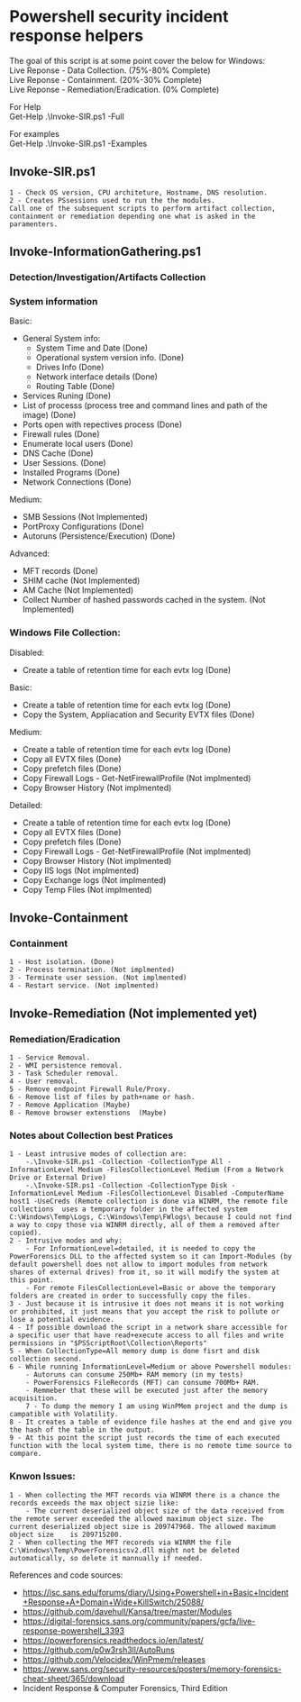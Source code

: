 # Powershell security incident response helpers  
  
The goal of this script is at some point cover the below for Windows:    
    Live Reponse - Data Collection.                              (75%-80% Complete)    
    Live Reponse - Containment.                                  (20%-30% Complete)    
    Live Reponse - Remediation/Eradication.                      (0% Complete)    

For Help  
Get-Help .\Invoke-SIR.ps1 -Full

For examples  
Get-Help .\Invoke-SIR.ps1 -Examples  

## Invoke-SIR.ps1
    1 - Check OS version, CPU architeture, Hostname, DNS resolution.  
    2 - Creates PSsessions used to run the the modules.  
    Call one of the subsequent scripts to perform artifact collection, containment or remediation depending one what is asked in the paramenters.  

## Invoke-InformationGathering.ps1

### Detection/Investigation/Artifacts Collection  
### System information  
Basic:  
- General System info:  
    - System Time and Date                                                          (Done)   
    - Operational system version info.                                              (Done)  
    - Drives Info                                                                   (Done)                           
    - Network interface details                                                     (Done)    
    - Routing Table                                                                 (Done)   
- Services Runing                                                                     (Done)   
- List of processs (process tree and command lines and path of the image)             (Done)  
- Ports open with repectives process                                                  (Done)    
- Firewall rules                                                                      (Done)   
- Enumerate local users                                                               (Done)   
- DNS Cache                                                                           (Done)  
- User Sessions.                                                                      (Done)  
- Installed Programs                                                                  (Done)  
- Network Connections                                                                 (Done)   

Medium:  
- SMB Sessions                                                                       (Not Implemented)  
- PortProxy Configurations                                                           (Done)  
- Autoruns (Persistence/Execution)                                                   (Done)  

Advanced:  
- MFT records                                                                       (Done)  
- SHIM cache                                                                        (Not Implemented)  
- AM Cache                                                                          (Not Implemented)  
- Collect Number of hashed passwords cached in the system.                          (Not Implemented)  

### Windows File Collection:  
Disabled:  
- Create a table of retention time for each evtx log (Done)  

Basic:
- Create a table of retention time for each evtx log (Done)  
- Copy the System, Appliacation and Security EVTX files (Done)  

Medium:
- Create a table of retention time for each evtx log (Done)  
- Copy all EVTX files (Done)  
- Copy prefetch files (Done)  
- Copy Firewall Logs - Get-NetFirewallProfile (Not implmented)
- Copy Browser History (Not implmented)

Detailed:
- Create a table of retention time for each evtx log (Done)  
- Copy all EVTX files (Done)  
- Copy prefetch files (Done)  
- Copy Firewall Logs - Get-NetFirewallProfile (Not implmented)  
- Copy Browser History (Not implmented)  
- Copy IIS logs (Not implmented)  
- Copy Exchange logs (Not implmented)  
- Copy Temp Files (Not implmented)  

## Invoke-Containment  
### Containment  
    1 - Host isolation. (Done)
    2 - Process termination. (Not implmented)  
    3 - Terminate user session. (Not implmented)  
    4 - Restart service. (Not implmented)  

## Invoke-Remediation  (Not implemented yet)
### Remediation/Eradication  
    1 - Service Removal.  
    2 - WMI persistence removal.  
    3 - Task Scheduler removal.  
    4 - User removal.  
    5 - Remove endpoint Firewall Rule/Proxy.  
    6 - Remove list of files by path+name or hash.  
    7 - Remove Application (Maybe)  
    8 - Remove browser extenstions  (Maybe)  

### Notes about Collection best Pratices
    1 - Least intrusive modes of collection are:  
        -.\Invoke-SIR.ps1 -Collection -CollectionType All -InformationLevel Medium -FilesCollectionLevel Medium (From a Network Drive or External Drive)  
        -.\Invoke-SIR.ps1 -Collection -CollectionType Disk -InformationLevel Medium -FilesCollectionLevel Disabled -ComputerName host1 -UseCreds (Remote collection is done via WINRM, the remote file collections  uses a temporary folder in the affected system C:\Windows\Temp\Logs, C:\Windows\Temp\FWlogs\ because I could not find a way to copy those via WINRM directly, all of them a removed after copied).  
    2 - Intrusive modes and why:  
        - For InformationLevel=detailed, it is needed to copy the PowerForensics DLL to the affected system so it can Import-Modules (by default powershell does not allow to import modules from network shares of external drives) from it, so it will modify the system at this point.  
        - For remote FilesCollectionLevel=Basic or above the temporary folders are created in order to successfully copy the files.  
    3 - Just because it is intrusive it does not means it is not working or prohibited, it just means that you accept the risk to pollute or lose a potential evidence.  
    4 - If possible download the script in a network share accessible for a specific user that have read+execute access to all files and write permissions in "$PSScriptRoot\Collection\Reports"
    5 - When CollectionType=All memory dump is done fisrt and disk collection second.
    6 - While running InformationLevel=Medium or above Powershell modules:
        - Autoruns can consume 250Mb+ RAM memory (in my tests)
        - PowerForensics FileRecords (MFT) can consume 700Mb+ RAM.
        - Remmeber that these will be executed just after the memory acquisition.
        7 - To dump the memory I am using WinPMem project and the dump is campatible with Volatility.
    8 - It creates a table of evidence file hashes at the end and give you the hash of the table in the output.
    9 - At this point the script just records the time of each executed function with the local system time, there is no remote time source to compare.

### Knwon Issues:
    1 - When collecting the MFT records via WINRM there is a chance the records exceeds the max object sizie like:  
        - The current deserialized object size of the data received from the remote server exceeded the allowed maximum object size. The current deserialized object size is 209747968. The allowed maximum object size    is 209715200.  
    2 - When collecting the MFT recoreds via WINRM the file C:\Windows\Temp\PowerForensicsv2.dll might not be deleted automatically, so delete it mannually if needed.  

References and code sources:  
- https://isc.sans.edu/forums/diary/Using+Powershell+in+Basic+Incident+Response+A+Domain+Wide+KillSwitch/25088/  
- https://github.com/davehull/Kansa/tree/master/Modules  
- https://digital-forensics.sans.org/community/papers/gcfa/live-response-powershell_3393  
- https://powerforensics.readthedocs.io/en/latest/  
- https://github.com/p0w3rsh3ll/AutoRuns
- https://github.com/Velocidex/WinPmem/releases  
- https://www.sans.org/security-resources/posters/memory-forensics-cheat-sheet/365/download   
- Incident Response & Computer Forensics, Third Edition  